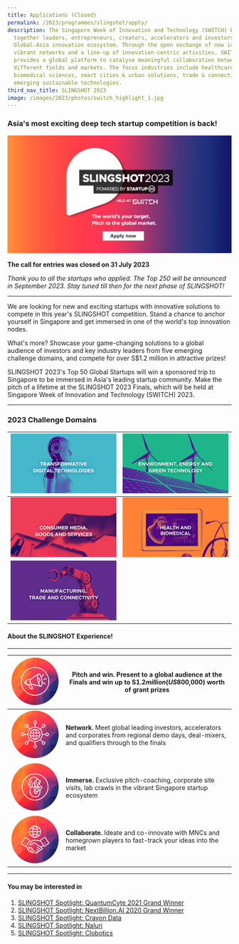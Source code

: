 ```yaml
---
title: Applications (Closed)
permalink: /2023/programmes/slingshot/apply/
description: The Singapore Week of Innovation and Technology (SWITCH) brings
  together leaders, entrepreneurs, creators, accelerators and investors from the
  Global-Asia innovation ecosystem. Through the open exchange of new ideas,
  vibrant networks and a line-up of innovation-centric activities, SWITCH
  provides a global platform to catalyse meaningful collaboration between
  different fields and markets. The focus industries include healthcare &
  biomedical sciences, smart cities & urban solutions, trade & connectivity, and
  emerging sustainable technologies.
third_nav_title: SLINGSHOT 2023
image: /images/2023/photos/switch_highlight_1.jpg
---
```

### Asia's most exciting deep tech startup competition is back!

![SLINGSHOT 2023 Call for Entries](/images/slingshot/slingshot%202023/slingshot2023_cta_fb%201200x630.jpg)

**The call for entries was closed on 31 July 2023**

*Thank you to all the startups who applied. The Top 250 will be announced in September 2023. Stay tuned till then for the next phase of SLINGSHOT!*

*** 

We are looking for new and exciting startups with innovative solutions to compete in this year's SLINGSHOT competition. Stand a chance to anchor yourself in Singapore and get immersed in one of the world's top innovation nodes.

What's more? Showcase your game-changing solutions to a global audience of investors and key industry leaders from five emerging challenge domains, and compete for over S$1.2 million in attractive prizes!

SLINGSHOT 2023's Top 50 Global Startups will win a sponsored trip to Singapore to be immersed in Asia's leading startup community. Make the pitch of a lifetime at the SLINGSHOT 2023 Finals, which will be held at Singapore Week of Innovation and Technology (SWITCH) 2023.

***

### 2023 Challenge Domains

| ![SLINGSHOT Domain Transformative Digital Technology](/images/slingshot_thumbnail_domain_transformative_digital_tech.jpg) | ![SLINGSHOT Domain Environment Energy and Green Technology](/images/slingshot_thumbnail_domain_environment_energy_green_tech.jpg) |
| -------- | -------- |
| ![SLINGSHOT Domain Consumer Media Goods and Services](/images/slingshot_thumbnail_domain_consumer_media_goods_services.jpg)     | ![SLINGSHOT Domain Health and Biomedical](/images/slingshot_thumbnail_domain_health_biomedical.jpg)     |
| ![SLINGSHOT Domain Manufacturing Trade Connectivity](/images/slingshot_thumbnail_domain_manufacturing_trade_connectivity.jpg)     |      |

#### About the SLINGSHOT Experience!

***

| ![SLINGSHOT Pitch and Win](/images/slingshot_icon_pitch_and_win.png) | **Pitch and win.** Present to a global audience at the Finals and win up to S$1.2 million (US$800,000) worth of grant prizes |
| -------- | -------- |
| ![SLINGSHOT Network](/images/slingshot_icon_network.png)     | **Network.** Meet global leading investors, accelerators and corporates from regional demo days, deal-mixers, and qualifiers through to the finals     |
| ![SLINGSHOT Immerse](/images/slingshot_icon_immerse.png)     | **Immerse.** Exclusive pitch-coaching, corporate site visits, lab crawls in the vibrant Singapore startup ecosystem    |
| ![SLINGSHOT Collaborate](/images/slingshot_icon_collaborate.png)     | **Collaborate.** Ideate and co-innovate with MNCs and homegrown players to fast-track your ideas into the market     |

***

#### You may be interested in

1. [SLINGSHOT Spotlight: QuantumCyte 2021 Grand Winner](/blog/slingshot-spotlight-series-quantumcyte)
2. [SLINGSHOT Spotlight: NextBillion.AI 2020 Grand Winner](/blog/slingshot-spotlight-series-nextbillionai)
3. [SLINGSHOT Spotlight: Crayon Data](/blog/slingshot-spotlight-series-crayon-data)
4. [SLINGSHOT Spotlight: Naluri](/blog/slingshot-spotlight-series-naluri)
5. [SLINGSHOT Spotlight: Clobotics](/slingshot-spotlight-series-clobotics)